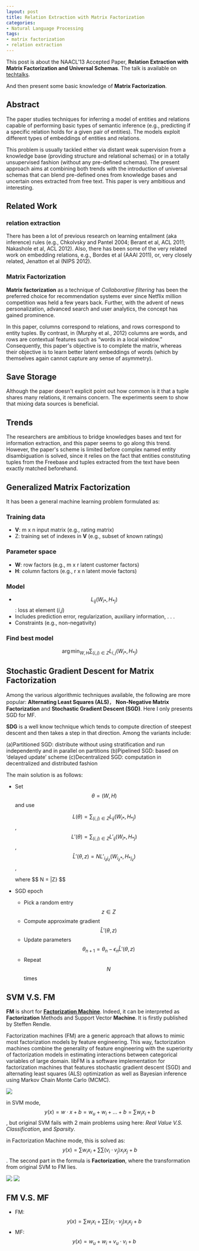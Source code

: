 ```yaml
---
layout: post
title: Relation Extraction with Matrix Factorization
categories:
- Natural Language Processing
tags:
- matrix factorization
- relation extraction
---
```



This post is about the NAACL'13 Accepted Paper, **Relation Extraction with Matrix Factorization and Universal Schemas**. The talk is available on [techtalks](http://techtalks.tv/talks/relation-extraction-with-matrix-factorization-and-universal-schemas/58435/).

And then present some basic knowledge of **Matrix Factorization**. 

## Abstract

The paper studies techniques for inferring a model of entities and relations capable of performing basic types of semantic inference (e.g., predicting if a specific relation holds for a given pair of entities). The models exploit different types of embeddings of entities and relations.  

This problem is usually tackled either via distant weak supervision from a knowledge base (providing structure and relational schemas) or in a totally unsupervised fashion (without any pre-defined schemas). The present approach aims at combining both trends with the introduction of universal schemas that can blend pre-defined ones from knowledge bases and uncertain ones extracted from free text.  This paper is very ambitious and interesting. 

## Related Work

### relation extraction

There has been a lot of previous research on learning entailment (aka inference) rules (e.g., Chkolvsky and Pantel 2004; Berant et al, ACL 2011; Nakashole et al, ACL 2012). 
Also, there has been some of the very related work on embedding relations, e.g., Bordes et al (AAAI 2011), or, very closely related, Jenatton et al (NIPS 2012).

### Matrix Factorization

**Matrix factorization** as a technique of *Collaborative filtering* has been the
preferred choice for recommendation systems ever since Netflix million competition was held a few years back. Further, with the advent of news personalization, advanced search and user analytics, the concept has gained
prominence.

In this paper, columns correspond to relations, and rows correspond to entity tuples. By contrast, in (Murphy et al., 2012) columns are words, and rows
are contextual features such as “words in a local window.” Consequently, this paper's objective is to complete the matrix, whereas their objective is to learn better latent embeddings of words (which by themselves again cannot capture any sense of asymmetry).

## Save Storage 

Although the paper doesn't explicit point out how common is it that a tuple shares many relations, it remains concern. The experiments seem to show that mixing data sources is beneficial. 

## Trends

The researchers are ambitious to bridge knowledges bases and text for information extraction, and this paper seems to go along this trend.
However, the paper's scheme is limited before complex named entity disambiguation is solved, since it relies on the fact that entities constituting tuples from the Freebase and tuples extracted from the text have been exactly matched beforehand.

## Generalized Matrix Factorization

It has been a general machine learning problem formulated as:

### Training data
* **V**: m x n input matrix (e.g., rating matrix)
* Z: training set of indexes in **V** (e.g., subset of known ratings)

### Parameter space
* **W**: row factors (e.g., m x r latent customer factors)
* **H**: column factors (e.g., r x n latent movie factors)

### Model
* $$ L_{ij}(W_{i*},H_{*j}) $$: loss at element (*i*,*j*)
* Includes prediction error, regularization, auxiliary information, . . .
* Constraints (e.g., non-negativity)

### Find best model

$$ \arg\min_{W,H}\sum_{(i,j)\in Z}L_{i,j}(W_{i*},H_{*j}) $$

## Stochastic Gradient Descent for Matrix Factorization

Among the various algorithmic techniques available, the following are more
popular: **Alternating Least Squares (ALS)**， **Non-Negative Matrix Factorization** and **Stochastic Gradient Descent (SGD)**. Here I only presents SGD for MF.

**SDG** is a well know technique which tends to compute direction of steepest descent and then takes a step in that direction. Among the variants include:

(a)Partitioned SGD: distribute without using stratification and run independently and in parallel on partitions (b)Pipelined SGD: based on ‘delayed update’ scheme (c)Decentralized SGD: computation in decentralized and distributed fashion

The main solution is as follows:

* Set $$ \theta = (W,H) $$ and use
  
	$$ L(\theta)=\sum_{(i,j)\in Z}L_{ij}(W_{i*},H_{*j}) $$,    
	$$ {L}'(\theta)=\sum_{(i,j)\in Z}{L}'_{ij}(W_{i*},H_{*j}) $$,    
	$$ {\hat{L}}'(\theta,z)=N{L}'_{i_{z}j_{z}}(W_{i_{z}*},H_{*j_{z}}) $$,
  
	where $$ N = |Z} $$

* SGD epoch
	* Pick a random entry $$ z \in Z $$
	* Compute approximate gradient $$ {\hat{L}}'(\theta,z) $$
	* Update parameters $$ \theta_{n+1}=\theta_{n}-\epsilon_{n}{\hat{L}}'(\theta,z) $$
	* Repeat $$N$$ times

## SVM V.S. FM

**FM** is short for [**Factorization Machine**](http://www.libfm.org/). Indeed, it can be interpreted as **Factorization** Methods and Support Vector **Machine**. It is firstly published by Steffen Rendle. 

Factorization machines (FM) are a generic approach that allows to mimic most factorization models by feature engineering. This way, factorization machines combine the generality of feature engineering with the superiority of factorization models in estimating interactions between categorical variables of large domain. libFM is a software implementation for factorization machines that features stochastic gradient descent (SGD) and alternating least squares (ALS) optimization as well as Bayesian inference using Markov Chain Monte Carlo (MCMC).

![](http://i.imgur.com/Kc7q9Pl.png)
 
in SVM mode, $$ y(x)=w\cdot x+b=w_{u}+w_{i}+...+b=\sum w_{i}x_{i}+b $$, but original SVM fails with 2 main problems using here: *Real Value V.S. Classification*, and *Sparsity*.

in Factorization Machine mode, this is solved as: $$ y(x)=\sum w_{i}x_{i}+\sum\sum(v_{i}\cdot v_{j})x_{i}x_{j} +b $$. The second part in the formula is **Factorization**, where the transformation from original SVM to FM lies.

![](http://i.imgur.com/bgOUxWh.png)
![](http://i.imgur.com/eHhxEsb.png)

## FM V.S. MF

- FM: $$ y(x)=\sum w_{i}x_{i}+\sum\sum(v_{i}\cdot v_{j})x_{i}x_{j} +b $$
- MF: $$ y(x)=w_{u}+w_{i}+v_{u}\cdot v_{i} + b $$

